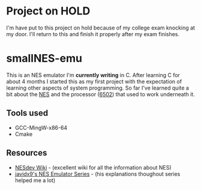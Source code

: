 # **Project on HOLD**
I'm have put to this project on hold because of my college exam knocking at my door.
I'll return to this and finish it properly after my exam finishes.

# smallNES-emu

This is an NES emulator I'm **currently writing** in C.  After learning C for about 4 months I started this as my first project with the expectation of learning other aspects of system programming. So far I've learned quite a bit about the [NES](https://en.wikipedia.org/wiki/Nintendo_Entertainment_System) and the processor ([6502](https://en.wikipedia.org/wiki/MOS_Technology_6502)) that used to work underneath it.


## Tools used
 - GCC-MingW-x86-64
 - Cmake 

## Resources
- [NESdev Wiki](https://www.nesdev.org/wiki/Nesdev_Wiki) - (excellent wiki for all the information about NES)
- [javidx9's NES Emulator Series](https://www.youtube.com/watch?v=F8kx56OZQhg&list=PLrOv9FMX8xJHqMvSGB_9G9nZZ_4IgteYf&index=2) - (his explanations thoughout series helped me a lot)
